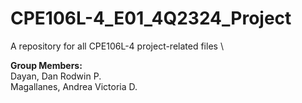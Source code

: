 # CPE106L-4_E01_4Q2324_Project
A repository for all CPE106L-4 project-related files \

**Group Members:** \
Dayan, Dan Rodwin P. \
Magallanes, Andrea Victoria D. 
